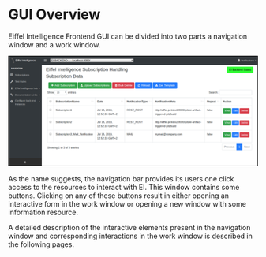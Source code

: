# GUI Overview

Eiffel Intelligence Frontend GUI can be divided into two parts a navigation
window and a work window.

<kbd>
    <img style="border:1px solid black" src="images/overview.png"></img>
</kbd>

As the name suggests, the navigation bar provides its users one click access to
the resources to interact with EI. This window contains some buttons. Clicking
on any of these buttons result in either opening an interactive form in the
work window or opening a new window with some information resource.

A detailed description of the interactive elements present in the navigation
window and corresponding interactions in the work window is described in the
following pages.
